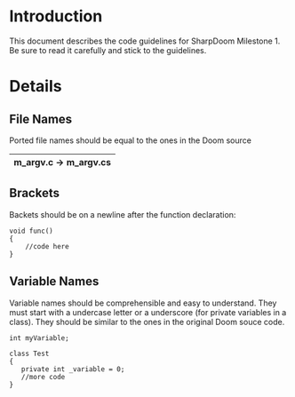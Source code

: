 # Introduction #

This document describes the code guidelines for SharpDoom Milestone 1. Be sure to read it carefully and stick to the guidelines.

# Details #

## File Names ##

Ported file names should be equal to the ones in the Doom source

| m\_argv.c -> m\_argv.cs |
|:------------------------|

## Brackets ##

Backets should be on a newline after the function declaration:

```
void func()
{
    //code here
}
```

## Variable Names ##

Variable names should be comprehensible and easy to understand. They must start with a undercase letter or a underscore (for private variables in a class). They should be similar to the ones in the original Doom souce code.

```
int myVariable;

class Test
{
   private int _variable = 0;
   //more code
}
```